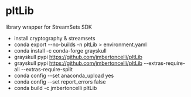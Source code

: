 # pltLib
library wrapper for StreamSets SDK
- install cryptography & streamsets
- conda export --no-builds -n pltLib > environment.yaml
- conda install -c conda-forge grayskull
- grayskull pypi https://github.com/jmbertoncelli/pltLib
- grayskull pypi https://github.com/jmbertoncelli/pltLib --extras-require-all --extras-require-split
- conda config --set anaconda_upload yes
- conda config --set report_errors false
- conda build -c jmbertoncelli pltLib